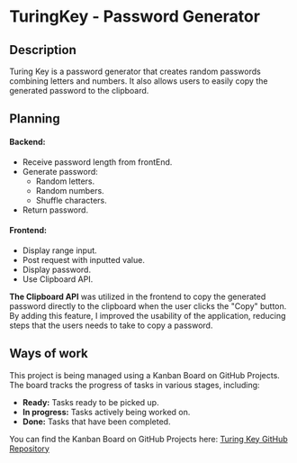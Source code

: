 # TuringKey - Password Generator
## Description

Turing Key is a password generator that creates random passwords combining letters and numbers. It also allows users to easily copy the generated password to the clipboard.

## Planning

#### Backend:
* Receive password length from frontEnd.
* Generate password:
    * Random letters.
    * Random numbers.
    * Shuffle characters.
* Return password.

#### Frontend:
* Display range input.
* Post request with inputted value.
* Display password.
* Use Clipboard API.

**The Clipboard API** was utilized in the frontend to copy the generated password directly to the clipboard when the user clicks the "Copy" button. By adding this feature, I improved the usability of the application, reducing steps that the users needs to take to copy a password.

## Ways of work
This project is being managed using a Kanban Board on GitHub Projects. The board tracks the progress of tasks in various stages, including:
* **Ready:** Tasks ready to be picked up.
* **In progress:** Tasks actively being worked on.
* **Done:** Tasks that have been completed.


You can find the Kanban Board on GitHub Projects here: [Turing Key GitHub Repository](https://github.com/users/carolinnemelo/projects/3/views/1)
